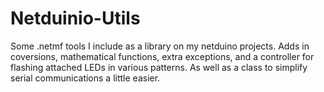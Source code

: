 Netduinio-Utils
===============

Some .netmf tools I include as a library on my netduino projects. Adds in coversions, mathematical functions, extra exceptions, and a controller for flashing attached LEDs in various patterns. As well as a class to simplify serial communications a little easier.
